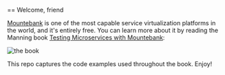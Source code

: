 == Welcome, friend

[Mountebank](http://mbtest.org) is one of the most capable service virtualization
platforms in the world, and it's entirely free. You can learn more about
it by reading the Manning book
[Testing Microservices with Mountebank](https://www.manning.com/books/testing-microservices-with-mountebank):

![the book](https://images.manning.com/255/340/resize/book/d/b083e59-69bc-477f-b97f-33a701366637/Byars-Mountebank-MEAP-HI.png)

This repo captures the code examples used throughout the book. Enjoy!
